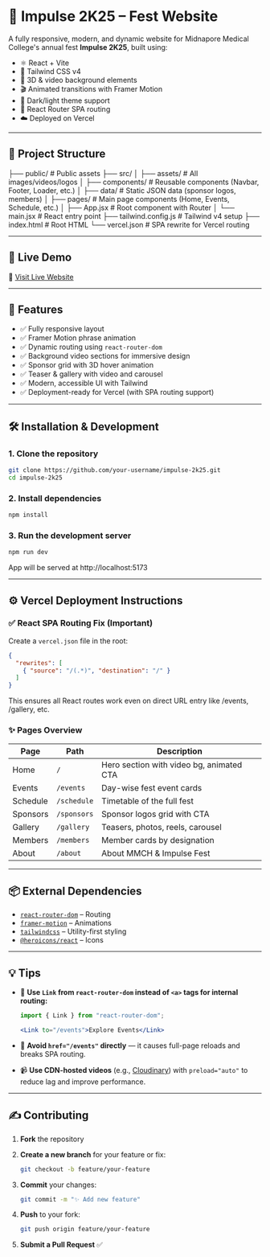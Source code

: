 # 🌟 Impulse 2K25 – Fest Website

A fully responsive, modern, and dynamic website for Midnapore Medical College's annual fest **Impulse 2K25**, built using:

- ⚛️ React + Vite
- 💨 Tailwind CSS v4
- 🎥 3D & video background elements
- 🎬 Animated transitions with Framer Motion
- 🌙 Dark/light theme support
- 🧭 React Router SPA routing
- ☁️ Deployed on Vercel

---

## 📁 Project Structure

├── public/ # Public assets
├── src/
│ ├── assets/ # All images/videos/logos
│ ├── components/ # Reusable components (Navbar, Footer, Loader, etc.)
│ ├── data/ # Static JSON data (sponsor logos, members)
│ ├── pages/ # Main page components (Home, Events, Schedule, etc.)
│ ├── App.jsx # Root component with Router
│ └── main.jsx # React entry point
├── tailwind.config.js # Tailwind v4 setup
├── index.html # Root HTML
└── vercel.json # SPA rewrite for Vercel routing

---

## 🚀 Live Demo

🔗 [Visit Live Website](https://impulse-chi.vercel.app/)

---

## 🧪 Features

- ✅ Fully responsive layout
- ✅ Framer Motion phrase animation
- ✅ Dynamic routing using `react-router-dom`
- ✅ Background video sections for immersive design
- ✅ Sponsor grid with 3D hover animation
- ✅ Teaser & gallery with video and carousel
- ✅ Modern, accessible UI with Tailwind
- ✅ Deployment-ready for Vercel (with SPA routing support)

---

## 🛠️ Installation & Development

### 1. Clone the repository

```bash
git clone https://github.com/your-username/impulse-2k25.git
cd impulse-2k25
```

### 2. Install dependencies

```bash
npm install 
```

### 3. Run the development server

```bash
npm run dev
```

App will be served at http://localhost:5173

---

## ⚙️ Vercel Deployment Instructions

### ✅ React SPA Routing Fix (Important)

Create a `vercel.json` file in the root:

```json
{
  "rewrites": [
    { "source": "/(.*)", "destination": "/" }
  ]
}
```

This ensures all React routes work even on direct URL entry like /events, /gallery, etc.

### ✨ Pages Overview

| **Page**   | **Path**     | **Description**                              |
|------------|--------------|----------------------------------------------|
| Home       | `/`          | Hero section with video bg, animated CTA     |
| Events     | `/events`    | Day-wise fest event cards                    |
| Schedule   | `/schedule`  | Timetable of the full fest                   |
| Sponsors   | `/sponsors`  | Sponsor logos grid with CTA                  |
| Gallery    | `/gallery`   | Teasers, photos, reels, carousel             |
| Members    | `/members`   | Member cards by designation                  |
| About      | `/about`     | About MMCH & Impulse Fest                    |

---

## 📦 External Dependencies

- [`react-router-dom`](https://reactrouter.com/) – Routing  
- [`framer-motion`](https://www.framer.com/motion/) – Animations   
- [`tailwindcss`](https://tailwindcss.com/) – Utility-first styling  
- [`@heroicons/react`](https://github.com/tailwindlabs/heroicons) – Icons  

---

## 💡 Tips

- 🧠 **Use `Link` from `react-router-dom` instead of `<a>` tags for internal routing:**

  ```jsx
  import { Link } from "react-router-dom";

  <Link to="/events">Explore Events</Link>
  ```

- 🛑 **Avoid `href="/events"` directly** — it causes full-page reloads and breaks SPA routing.

- 📹 **Use CDN-hosted videos** (e.g., [Cloudinary](https://cloudinary.com)) with `preload="auto"` to reduce lag and improve performance.

---

## ✍️ Contributing

1. **Fork** the repository

2. **Create a new branch** for your feature or fix:

   ```bash
   git checkout -b feature/your-feature
   ```

3. **Commit** your changes:

   ```bash
   git commit -m "✨ Add new feature"
   ```

4. **Push** to your fork:

   ```bash
   git push origin feature/your-feature
   ```

5. **Submit a Pull Request** ✅
